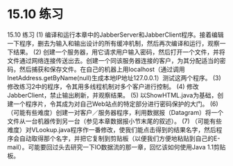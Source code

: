 # 15.10 练习


15.10 练习
(1) 编译和运行本章中的JabberServer和JabberClient程序。接着编辑一下程序，删去为输入和输出设计的所有缓冲机制，然后再次编译和运行，观察一下结果。
(2) 创建一个服务器，用它请求用户输入密码，然后打开一个文件，并将文件通过网络连接传送出去。创建一个同该服务器连接的客户，为其分配适当的密码，然后捕获和保存文件。在自己的机器上用localhost（通过调用InetAddress.getByName(null)生成本地IP地址127.0.0.1）测试这两个程序。
(3) 修改练习2中的程序，令其用多线程机制对多个客户进行控制。
(4) 修改JabberClient，禁止输出刷新，并观察结果。
(5) 以ShowHTML.java为基础，创建一个程序片，令其成为对自己Web站点的特定部分进行密码保护的大门。
(6) （可能有些难度）创建一对客户／服务器程序，利用数据报（Datagram）将一个文件从一台机器传到另一台（参见本章数据报小节末尾的叙述）。
(7) （可能有些难度）对VLookup.java程序作一番修改，使我们能点击得到的结果名字，然后程序会自动取得那个名字，并把它复制到剪贴板（以便我们方便地粘贴到自己的E-mail）。可能要回过头去研究一下IO数据流的那一章，回忆该如何使用Java 1.1剪贴板。